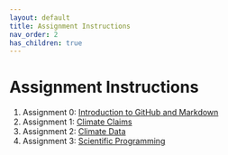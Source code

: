 ```yaml
---
layout: default
title: Assignment Instructions
nav_order: 2
has_children: true
---
```


# Assignment Instructions

1. Assignment 0: [Introduction to GitHub and Markdown](a0-intro-to-github)
2. Assignment 1: [Climate Claims](a1-climate-claims)
3. Assignment 2: [Climate Data](a2-climate-data)
4. Assignment 3: [Scientific Programming](a3-scientific-programming)